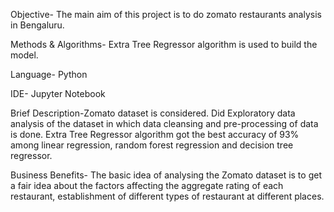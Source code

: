 Objective- The main aim of this project is to do zomato restaurants analysis in Bengaluru.

Methods & Algorithms- Extra Tree Regressor algorithm is used to build the model.

Language- Python 

IDE- Jupyter Notebook

Brief Description-Zomato dataset is considered. Did Exploratory data analysis of the dataset in which data cleansing and pre-processing of data is done.
Extra Tree Regressor algorithm got the best accuracy of 93% among linear regression, random forest regression and decision tree regressor.


Business Benefits- The basic idea of analysing the Zomato dataset is to get a fair idea about the factors affecting the aggregate rating of each restaurant, establishment of different types of restaurant at different places.


